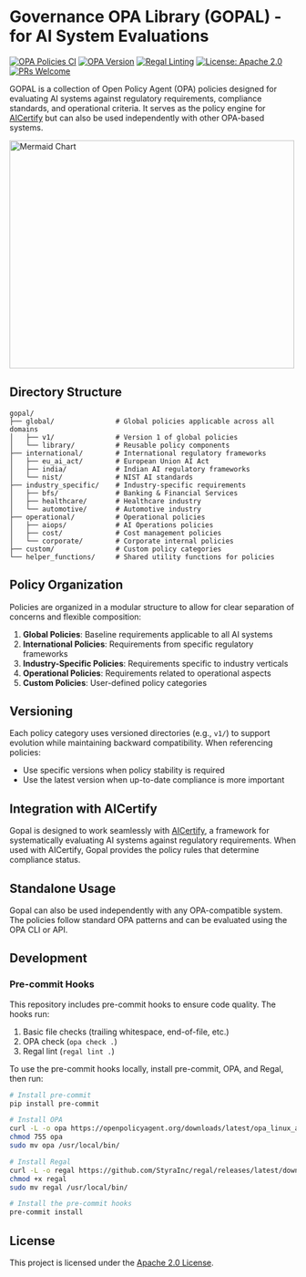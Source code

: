 # Governance OPA Library (GOPAL) - for AI System Evaluations

[![OPA Policies CI](https://github.com/Principled-Evolution/gopal/actions/workflows/opa-ci.yaml/badge.svg)](https://github.com/Principled-Evolution/gopal/actions/workflows/opa-ci.yaml)
[![OPA Version](https://img.shields.io/badge/OPA-Latest-blue.svg)](https://www.openpolicyagent.org/)
[![Regal Linting](https://img.shields.io/badge/linting-regal-yellow.svg)](https://github.com/StyraInc/regal)
[![License: Apache 2.0](https://img.shields.io/badge/License-Apache%202.0-blue.svg)](https://opensource.org/licenses/Apache-2.0)
[![PRs Welcome](https://img.shields.io/badge/PRs-welcome-brightgreen.svg)](https://makeapullrequest.com)

GOPAL is a collection of Open Policy Agent (OPA) policies designed for evaluating AI systems against regulatory requirements, compliance standards, and operational criteria. It serves as the policy engine for [AICertify](https://github.com/principled-evolution/aicertify) but can also be used independently with other OPA-based systems.

<img src="https://www.mermaidchart.com/raw/3a013c43-9ae3-4194-8bba-86b17004c800?theme=light&version=v0.1&format=svg" alt="Mermaid Chart" width="500" height="400">

## Directory Structure

```
gopal/
├── global/               # Global policies applicable across all domains
│   ├── v1/               # Version 1 of global policies
│   └── library/          # Reusable policy components
├── international/        # International regulatory frameworks
│   ├── eu_ai_act/        # European Union AI Act
│   ├── india/            # Indian AI regulatory frameworks
│   └── nist/             # NIST AI standards
├── industry_specific/    # Industry-specific requirements
│   ├── bfs/              # Banking & Financial Services
│   ├── healthcare/       # Healthcare industry
│   └── automotive/       # Automotive industry
├── operational/          # Operational policies
│   ├── aiops/            # AI Operations policies
│   ├── cost/             # Cost management policies
│   └── corporate/        # Corporate internal policies
├── custom/               # Custom policy categories
└── helper_functions/     # Shared utility functions for policies
```

## Policy Organization

Policies are organized in a modular structure to allow for clear separation of concerns and flexible composition:

1. **Global Policies**: Baseline requirements applicable to all AI systems
2. **International Policies**: Requirements from specific regulatory frameworks
3. **Industry-Specific Policies**: Requirements specific to industry verticals
4. **Operational Policies**: Requirements related to operational aspects
5. **Custom Policies**: User-defined policy categories

## Versioning

Each policy category uses versioned directories (e.g., `v1/`) to support evolution while maintaining backward compatibility. When referencing policies:

- Use specific versions when policy stability is required
- Use the latest version when up-to-date compliance is more important

## Integration with AICertify

Gopal is designed to work seamlessly with [AICertify](https://github.com/principled-evolution/aicertify), a framework for systematically evaluating AI systems against regulatory requirements. When used with AICertify, Gopal provides the policy rules that determine compliance status.

## Standalone Usage

Gopal can also be used independently with any OPA-compatible system. The policies follow standard OPA patterns and can be evaluated using the OPA CLI or API.

## Development

### Pre-commit Hooks

This repository includes pre-commit hooks to ensure code quality. The hooks run:

1. Basic file checks (trailing whitespace, end-of-file, etc.)
2. OPA check (`opa check .`)
3. Regal lint (`regal lint .`)

To use the pre-commit hooks locally, install pre-commit, OPA, and Regal, then run:

```bash
# Install pre-commit
pip install pre-commit

# Install OPA
curl -L -o opa https://openpolicyagent.org/downloads/latest/opa_linux_amd64
chmod 755 opa
sudo mv opa /usr/local/bin/

# Install Regal
curl -L -o regal https://github.com/StyraInc/regal/releases/latest/download/regal_Linux_x86_64
chmod +x regal
sudo mv regal /usr/local/bin/

# Install the pre-commit hooks
pre-commit install
```

## License

This project is licensed under the [Apache 2.0 License](LICENSE).

